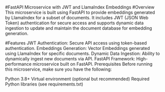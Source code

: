 #FastAPI Microservice with JWT and LlamaIndex Embeddings
#Overview
  This microservice is built using FastAPI to provide embeddings generated by LlamaIndex for a subset of documents. It includes JWT (JSON Web Token) authentication for secure access and supports dynamic data ingestion to update and maintain the document database for embedding generation.

#Features
  JWT Authentication: Secure API access using token-based authentication.
  Embeddings Generation: Vector Embeddings generated using LlamaIndex for specific documents.
  Dynamic Data Ingestion: Ability to dynamically ingest new documents via API.
  FastAPI Framework: High-performance microservice built on FastAPI.
  Prerequisites
  Before running this microservice, make sure you have the following:
  
  Python 3.8+
  Virtual environment (optional but recommended)
  Required Python libraries (see requirements.txt)
